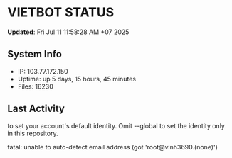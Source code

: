 # VIETBOT STATUS
**Updated**: Fri Jul 11 11:58:28 AM +07 2025

## System Info
- IP: 103.77.172.150
- Uptime: up 5 days, 15 hours, 45 minutes
- Files: 16230

## Last Activity

to set your account's default identity.
Omit --global to set the identity only in this repository.

fatal: unable to auto-detect email address (got 'root@vinh3690.(none)')
